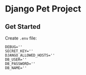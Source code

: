 # Django Pet Project

## Get Started

Create `.env` file:

```
DEBUG=''
SECRET_KEY=''
DJANGO_ALLOWED_HOSTS=''
DB_USER=''
DB_PASSWORD=''
DB_NAME=''
```

